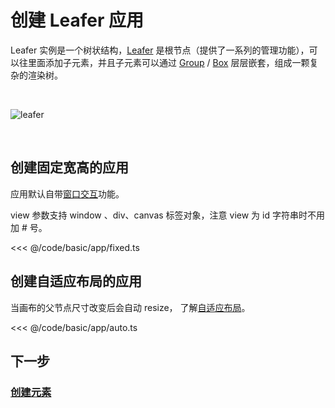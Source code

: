 # 创建 Leafer 应用

Leafer 实例是一个树状结构，[Leafer](/reference/display/Leafer.md) 是根节点（提供了一系列的管理功能），可以往里面添加子元素，并且子元素可以通过 [Group](/reference/display/Group.md) / [Box](/reference/display/Box.md) 层层嵌套，组成一颗复杂的渲染树。

<br/>

![leafer](/svg/leafer.svg)

<br/>

## 创建固定宽高的应用

应用默认自带[窗口交互](../app/window)功能。

view 参数支持 window 、div、canvas 标签对象，注意 view 为 id 字符串时不用加 # 号。

<<< @/code/basic/app/fixed.ts

## 创建自适应布局的应用

当画布的父节点尺寸改变后会自动 resize， 了解[自适应布局](/reference/config/app/canvas.md#自适应布局)。

<<< @/code/basic/app/auto.ts

## 下一步

### [创建元素](/guide/basic/display)

